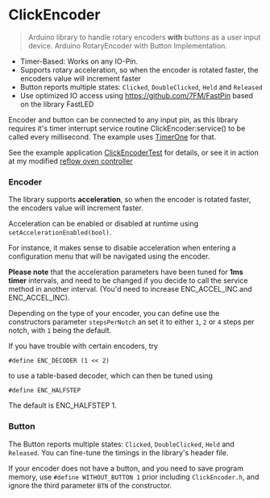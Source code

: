 ClickEncoder
=============

> Arduino library to handle rotary encoders **with** buttons as a user input device.
Arduino RotaryEncoder with Button Implementation.


- Timer-Based: Works on any IO-Pin.
- Supports rotary acceleration, so when the encoder is rotated faster, the encoders value will increment faster
- Button reports multiple states: `Clicked`, `DoubleClicked`, `Held` and `Released`
- Use optimized IO access using https://github.com/7FM/FastPin based on the library FastLED

Encoder and button can be connected to any input pin, as this library requires it's timer interrupt service routine ClickEncoder:service() to be called every millisecond. The example uses [TimerOne] for that.

See the example application [ClickEncoderTest] for details,
or see it in action at my modified [reflow oven controller]

### Encoder
The library supports **acceleration**, so when the encoder is rotated faster, the encoders value will increment faster.

Acceleration can be enabled or disabled at runtime using `setAccelerationEnabled(bool)`.

For instance, it makes sense to disable acceleration when entering a configuration menu that will be navigated using the encoder.

**Please note** that the acceleration parameters have been tuned for **1ms timer** intervals, and need to be changed if you decide to call the service method in another interval. (You'd need to increase ENC_ACCEL_INC and ENC_ACCEL_INC).

Depending on the type of your encoder, you can define use the constructors parameter `stepsPerNotch` an set it to either `1`, `2` or `4` steps per notch, with `1` being the default.

If you have trouble with certain encoders, try 

    #define ENC_DECODER (1 << 2)

to use a table-based decoder, which can then be tuned using 

    #define ENC_HALFSTEP

The default is ENC_HALFSTEP 1.

### Button
The Button reports multiple states: `Clicked`, `DoubleClicked`, `Held` and `Released`. You can fine-tune the timings in the library's header file.

If your encoder does not have a button, and you need to save program memory, use `#define WITHOUT_BUTTON 1`
prior including `ClickEncoder.h`, and ignore the third parameter `BTN` of the constructor.


[TimerOne]:http://playground.arduino.cc/Code/Timer1
[Branch arduino]:https://github.com/0xPIT/encoder/tree/arduino
[ClickEncoderTest]:https://github.com/0xPIT/encoder/blob/arduino/examples/ClickEncoderTest/ClickEncoderTest.ino
[reflow oven controller]:https://github.com/0xPIT/reflowOvenController

